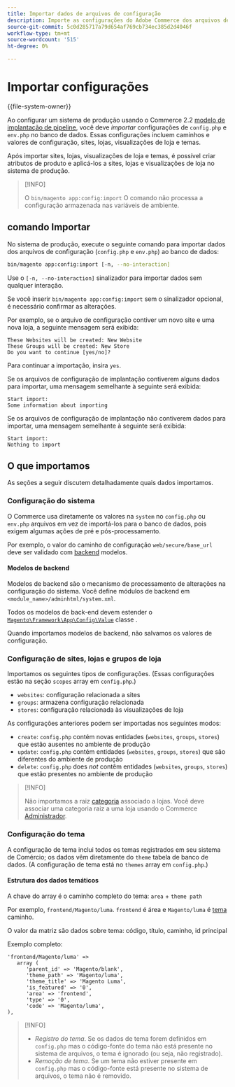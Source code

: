 ```yaml
---
title: Importar dados de arquivos de configuração
description: Importe as configurações do Adobe Commerce dos arquivos de configuração.
source-git-commit: 5c0d285717a79d654af769cb734ec385d2d4046f
workflow-type: tm+mt
source-wordcount: '515'
ht-degree: 0%

---
```



# Importar configurações

{{file-system-owner}}

Ao configurar um sistema de produção usando o Commerce 2.2 [modelo de implantação de pipeline](../deployment/technical-details.md), você deve _importar_ configurações de `config.php` e `env.php` no banco de dados.
Essas configurações incluem caminhos e valores de configuração, sites, lojas, visualizações de loja e temas.

Após importar sites, lojas, visualizações de loja e temas, é possível criar atributos de produto e aplicá-los a sites, lojas e visualizações de loja no sistema de produção.

>[!INFO]
>
>O `bin/magento app:config:import` O comando não processa a configuração armazenada nas variáveis de ambiente.

## comando Importar

No sistema de produção, execute o seguinte comando para importar dados dos arquivos de configuração (`config.php` e `env.php`) ao banco de dados:

```bash
bin/magento app:config:import [-n, --no-interaction]
```

Use o `[-n, --no-interaction]` sinalizador para importar dados sem qualquer interação.

Se você inserir `bin/magento app:config:import` sem o sinalizador opcional, é necessário confirmar as alterações.

Por exemplo, se o arquivo de configuração contiver um novo site e uma nova loja, a seguinte mensagem será exibida:

```terminal
These Websites will be created: New Website
These Groups will be created: New Store
Do you want to continue [yes/no]?
```

Para continuar a importação, insira `yes`.

Se os arquivos de configuração de implantação contiverem alguns dados para importar, uma mensagem semelhante à seguinte será exibida:

```terminal
Start import:
Some information about importing
```

Se os arquivos de configuração de implantação não contiverem dados para importar, uma mensagem semelhante à seguinte será exibida:

```terminal
Start import:
Nothing to import
```

## O que importamos

As seções a seguir discutem detalhadamente quais dados importamos.

### Configuração do sistema

O Commerce usa diretamente os valores na `system` no `config.php` ou `env.php` arquivos em vez de importá-los para o banco de dados, pois exigem algumas ações de pré e pós-processamento.

Por exemplo, o valor do caminho de configuração `web/secure/base_url` deve ser validado com [backend](https://glossary.magento.com/backend) modelos.

#### Modelos de backend

Modelos de backend são o mecanismo de processamento de alterações na configuração do sistema.
Você define módulos de backend em `<module_name>/adminhtml/system.xml`.

Todos os modelos de back-end devem estender o [`Magento\Framework\App\Config\Value`](https://github.com/magento/magento2/blob/2.4/lib/internal/Magento/Framework/App/Config/Value.php) classe .

Quando importamos modelos de backend, não salvamos os valores de configuração.

### Configuração de sites, lojas e grupos de loja

Importamos os seguintes tipos de configurações.
(Essas configurações estão na seção `scopes` array em `config.php`.)

- `websites`: configuração relacionada a sites
- `groups`: armazena configuração relacionada
- `stores`: configuração relacionada às visualizações de loja

As configurações anteriores podem ser importadas nos seguintes modos:

- `create`: `config.php` contém novas entidades (`websites`, `groups`, `stores`) que estão ausentes no ambiente de produção
- `update`: `config.php` contém entidades (`websites`, `groups`, `stores`) que são diferentes do ambiente de produção
- `delete`: `config.php` does _not_ contêm entidades (`websites`, `groups`, `stores`) que estão presentes no ambiente de produção

>[!INFO]
>
>Não importamos a raiz [categoria](https://glossary.magento.com/category) associado a lojas. Você deve associar uma categoria raiz a uma loja usando o Commerce [Administrador](https://glossary.magento.com/admin).

### Configuração do tema

A configuração de tema inclui todos os temas registrados em seu sistema de Comércio; os dados vêm diretamente do `theme` tabela de banco de dados. (A configuração de tema está no `themes` array em `config.php`.)

#### Estrutura dos dados temáticos

A chave do array é o caminho completo do tema: `area` + `theme path`

Por exemplo, `frontend/Magento/luma`.
`frontend` é área e `Magento/luma` é [tema](https://glossary.magento.com/theme) caminho.

O valor da matriz são dados sobre tema: código, título, caminho, id principal

Exemplo completo:

```php?start_inline=1
'frontend/Magento/luma' =>
   array (
      'parent_id' => 'Magento/blank',
      'theme_path' => 'Magento/luma',
      'theme_title' => 'Magento Luma',
      'is_featured' => '0',
      'area' => 'frontend',
      'type' => '0',
      'code' => 'Magento/luma',
),
```

>[!INFO]
>
>- _Registro do tema_. Se os dados de tema forem definidos em `config.php` mas o código-fonte do tema não está presente no sistema de arquivos, o tema é ignorado (ou seja, não registrado).
>- _Remoção de tema_. Se um tema não estiver presente em `config.php` mas o código-fonte está presente no sistema de arquivos, o tema não é removido.

